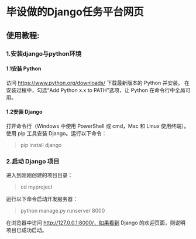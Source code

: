 # 毕设做的Django任务平台网页  


## 使用教程:  

### 1.安装django与python环境  

#### 1.1安装 Python  

访问 https://www.python.org/downloads/ 下载最新版本的 Python 并安装。
在安装过程中，勾选“Add Python x.x to PATH”选项，让 Python 在命令行中全局可用。  

#### 1.2安装 Django  

打开命令行（Windows 中使用 PowerShell 或 cmd，Mac 和 Linux 使用终端）。
使用 pip 工具安装 Django。运行以下命令：  

>pip install django
### 2.启动 Django 项目
进入到刚刚创建的项目目录：  

>cd myproject

运行以下命令启动开发服务器：  

>python manage.py runserver 8000

在浏览器中访问 http://127.0.0.1:8000/，如果看到 Django 的欢迎页面，则说明项目已成功启动。  

